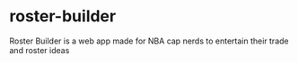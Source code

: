 # roster-builder
Roster Builder is a web app made for NBA cap nerds to entertain their trade and roster ideas
